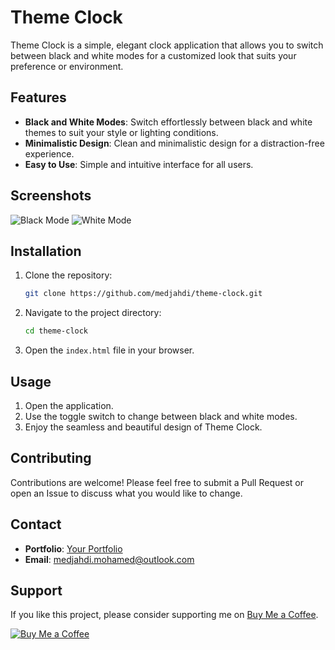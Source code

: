 # Theme Clock

Theme Clock is a simple, elegant clock application that allows you to switch between black and white modes for a customized look that suits your preference or environment.

## Features

- **Black and White Modes**: Switch effortlessly between black and white themes to suit your style or lighting conditions.
- **Minimalistic Design**: Clean and minimalistic design for a distraction-free experience.
- **Easy to Use**: Simple and intuitive interface for all users.

## Screenshots

![Black Mode](link_to_black_mode_screenshot)
![White Mode](link_to_white_mode_screenshot)

## Installation

1. Clone the repository:
    ```bash
    git clone https://github.com/medjahdi/theme-clock.git
    ```
2. Navigate to the project directory:
    ```bash
    cd theme-clock
    ```
3. Open the `index.html` file in your browser.

## Usage

1. Open the application.
2. Use the toggle switch to change between black and white modes.
3. Enjoy the seamless and beautiful design of Theme Clock.

## Contributing

Contributions are welcome! Please feel free to submit a Pull Request or open an Issue to discuss what you would like to change.

## Contact

- **Portfolio**: [Your Portfolio](http://medjahdi.github.io/potfolio)
- **Email**: medjahdi.mohamed@outlook.com

## Support

If you like this project, please consider supporting me on [Buy Me a Coffee](https://buymeacoffee.com/medjahdi).

[![Buy Me a Coffee](https://www.buymeacoffee.com/assets/img/custom_images/orange_img.png)](https://buymeacoffee.com/medjahdi)


